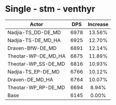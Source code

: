 # Single - stm - venthyr
| Actor | DPS | Increase |
|---|:---:|:---:|
|Nadjia-TS_DD-DE_MD|6978|13.56%|
|Nadjia-TS-DE_MD_HA|6925|12.70%|
|Draven-BfW-DE_MD|6891|12.14%|
|Theotar-WP-DE_MD_HA|6875|11.89%|
|Theotar-WP_SS-DE_MD|6816|10.93%|
|Nadjia-TS_EP-DE_MD|6766|10.12%|
|Draven-DE_MD_HA|6764|10.07%|
|Theotar-WP_RP-DE_MD|6694|8.94%|
|Base|6145|0.00%|
